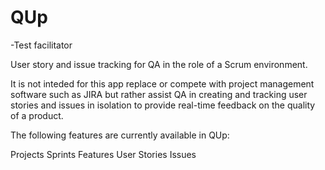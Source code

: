 # QUp
-Test facilitator

User story and issue tracking for QA in the role of a Scrum environment.

It is not inteded for this app replace or compete with project management software such as JIRA but rather assist QA in creating and tracking user stories and issues in isolation to provide real-time feedback on the quality of a product.

The following features are currently available in QUp:

Projects 
Sprints
Features
User Stories
Issues
